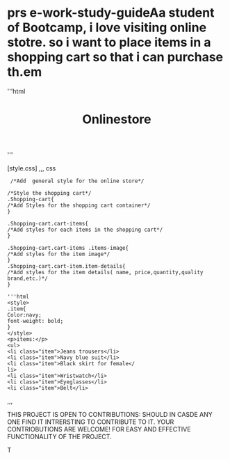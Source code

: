 # prs e-work-study-guideAa student of Bootcamp, i love visiting online stotre. so i want to place items  in a shopping cart so that i can purchase th.em


'''html
<!DOCUTYPE html>
<html lang="en">
<head> 
  <meta charset="UTF-8">
  <meta name="viewport"
    content="width=device-width,
    initial-scale=1.0">
    <title>Online Store</title>
    <link rel=" stylesheet" href="styles.css">
</head> 
<body>
  <header>
    <h1>Onlinestore</h1>
    <!--Add navigation and other header element here-->
  </header>


  <main>
  <!-Add product listings and shopping cart here-->
  </main>

  <footer>
  <!--Add footer content here-->
  </footer>
  </body>
  </html>
  '''

  [style.css]
     ,,,
       css
       
     /*Add  general style for the online store*/

    /*Style the shopping cart*/
    .Shopping-cart{
    /*Add Styles for the shopping cart container*/
    }

    .Shopping-cart.cart-items{
    /*Add styles for each items in the shopping cart*/
    }

    .Shopping-cart.cart-items .items-image{
    /*Add styles for the item image*/
    }
    .Shopping-cart.cart-item.item-details{
    /*Add styles for the item details( name, price,quantity,quality brand,etc.)*/
    }

    '''html
    <style>
    .item{
    Color:navy;
    font-weight: bold;
    }
    </style>
    <p>items:</p>
    <ul>
    <li class="item">Jeans trousers</li>
    <li class="item">Navy blue suit</li>
    <li class="item">Black skirt for female</
    li>
    <li class="item">Wristwatch</li>
    <li class="item">Eyeglasses</li>
    <li class="item">Belt</li>
  </ul/>
  ,,,
    
THIS PROJECT IS OPEN TO CONTRIBUTIONS: SHOULD IN CASDE ANY ONE FIND IT INTRERSTING TO CONTRIBUTE TO IT. YOUR CONTRIOBUTIONS ARE WELCOME! FOR EASY AND EFFECTIVE FUNCTIONALITY OF THE PROJECT.

  


T
